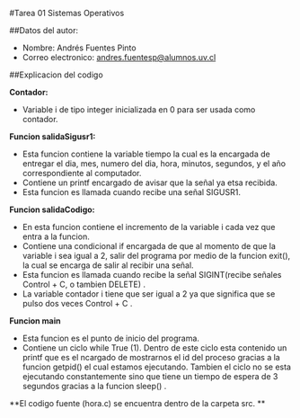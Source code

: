 #Tarea 01 Sistemas Operativos

##Datos del autor:
- Nombre: Andrés Fuentes Pinto
- Correo electronico: andres.fuentesp@alumnos.uv.cl

##Explicacion del codigo

**Contador:**
- Variable i de tipo integer inicializada en 0 para ser usada como contador.

**Funcion salidaSigusr1:**
- Esta funcion contiene la variable tiempo la cual es la encargada de entregar el dia, mes, numero del dia, hora, minutos, segundos, y el año correspondiente al computador.
- Contiene un printf encargado de avisar que la señal ya etsa recibida.
- Esta funcion es llamada cuando recibe una señal SIGUSR1.

**Funcion salidaCodigo:**
- En esta funcion contiene el incremento de la variable i cada vez que entra a la funcion.
- Contiene una condicional if encargada de que al momento de que la variable i sea igual a 2, salir del programa por medio de la funcion exit(), la cual se encarga de salir al recibir una señal. 
- Esta funcion es llamada cuando recibe la señal SIGINT(recibe señales Control + C, o tambien DELETE) .
- La variable contador i tiene que ser igual a 2 ya que significa que se pulso dos veces Control + C .

**Funcion main**
- Esta funcion es el punto de inicio del programa.
- Contiene un ciclo while True (1). Dentro de este ciclo esta contenido un printf que es el ncargado de mostrarnos el id del proceso gracias a la funcion getpid() el cual estamos ejecutando. Tambien el ciclo no se esta ejecutando constantemente sino que tiene un tiempo de espera de 3 segundos gracias a la funcion sleep() .

**El codigo fuente (hora.c) se encuentra dentro de la carpeta src. **
